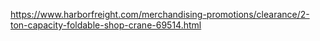 https://www.harborfreight.com/merchandising-promotions/clearance/2-ton-capacity-foldable-shop-crane-69514.html
